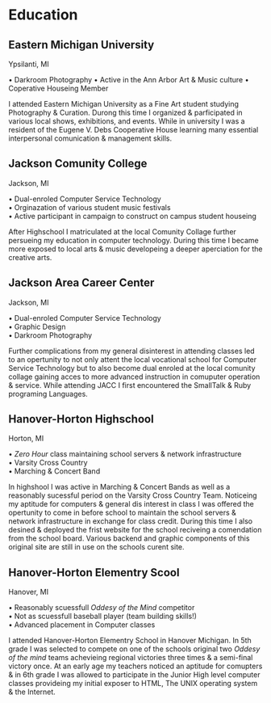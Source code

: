 # Education

## Eastern Michigan University
Ypsilanti, MI

• Darkroom Photography
• Active in the Ann Arbor Art & Music culture
• Coperative Houseing Member

I attended Eastern Michigan University as a Fine Art student studying Photography & Curation. Durong this time I organized & parficipated in various local shows, exhibitions, and events. While in university I was a resident of the Eugene V. Debs Cooperative House learning many essential interpersonal comunication & management skills. 

## Jackson Comunity College
Jackson, MI

• Dual-enroled Computer Service Technology  
• Orginazation of various student music festivals  
• Active participant in campaign to construct on campus student houseing  

After Highschool I matriculated at the local Comunity Collage further persueing my education in computer technology. During this time I became more exposed to local arts & music developeing a deeper aperciation for the creative arts.

## Jackson Area Career Center
Jackson, MI

• Dual-enroled Computer Service Technology  
• Graphic Design  
• Darkroom Photography  

Further complications from my general disinterest in attending classes led to an opertunity to not only attent the local vocational school for Computer Service Technology but to also become dual enroled at the local comunity collage gaining acces to more advanced instruction in comuputer operation & service. While attending JACC I first encountered the SmallTalk & Ruby programing Languages.

## Hanover-Horton Highschool
Horton, MI

• *Zero Hour* class maintaining school servers & network infrastructure  
• Varsity Cross Country  
• Marching & Concert Band  

In highshool I was active in Marching & Concert Bands as well as a reasonably sucessful period on the Varsity Cross Country Team. Noticeing my aptitude for computers & general dis interest in class I was offered the opertunity to come in before school to maintain the school servers & network infrastructure in exchange for class credit. During this time I also desined & deployed the frist website for the school reciveing a comendation from the school board. Various backend and graphic components of this original site are still in use on the schools curent site.

## Hanover-Horton Elementry Scool
Hanover, MI

• Reasonably scuessfull *Oddesy of the Mind* competitor  
• Not as scuessfull baseball player (team building skills!)  
• Advanced placement in Computer classes  

I attended Hanover-Horton Elementry School in Hanover Michigan. In 5th grade I was selected to compete on one of the schools original two *Oddesy of the mind* teams achevieing regional victories three times & a semi-final victory once. At an early age my teachers noticed an aptitude for comupters & in 6th grade I was allowed to participate in the Junior High level computer classes provideing my initial exposer to HTML, The UNIX operating system & the Internet.